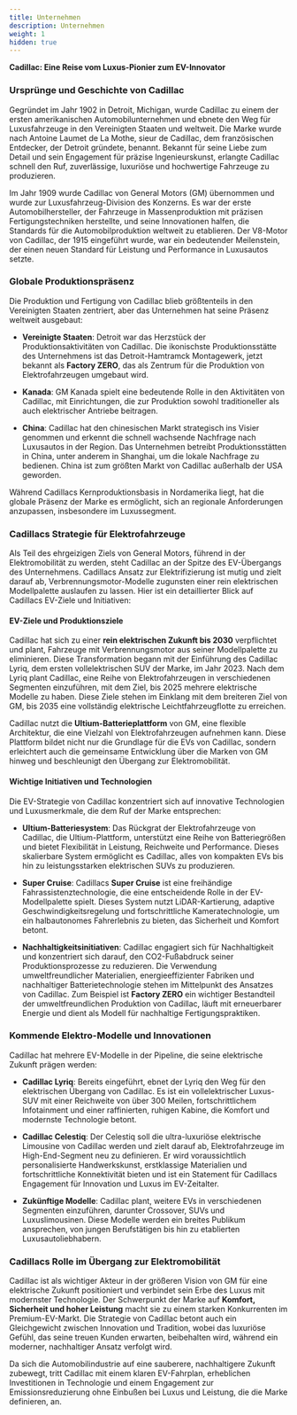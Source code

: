 ```yaml
---
title: Unternehmen
description: Unternehmen
weight: 1
hidden: true
---
```


**Cadillac: Eine Reise vom Luxus-Pionier zum EV-Innovator**

### **Ursprünge und Geschichte von Cadillac**

Gegründet im Jahr 1902 in Detroit, Michigan, wurde Cadillac zu einem der ersten amerikanischen Automobilunternehmen und ebnete den Weg für Luxusfahrzeuge in den Vereinigten Staaten und weltweit. Die Marke wurde nach Antoine Laumet de La Mothe, sieur de Cadillac, dem französischen Entdecker, der Detroit gründete, benannt. Bekannt für seine Liebe zum Detail und sein Engagement für präzise Ingenieurskunst, erlangte Cadillac schnell den Ruf, zuverlässige, luxuriöse und hochwertige Fahrzeuge zu produzieren.

Im Jahr 1909 wurde Cadillac von General Motors (GM) übernommen und wurde zur Luxusfahrzeug-Division des Konzerns. Es war der erste Automobilhersteller, der Fahrzeuge in Massenproduktion mit präzisen Fertigungstechniken herstellte, und seine Innovationen halfen, die Standards für die Automobilproduktion weltweit zu etablieren. Der V8-Motor von Cadillac, der 1915 eingeführt wurde, war ein bedeutender Meilenstein, der einen neuen Standard für Leistung und Performance in Luxusautos setzte.

### **Globale Produktionspräsenz**

Die Produktion und Fertigung von Cadillac blieb größtenteils in den Vereinigten Staaten zentriert, aber das Unternehmen hat seine Präsenz weltweit ausgebaut:

- **Vereinigte Staaten**: Detroit war das Herzstück der Produktionsaktivitäten von Cadillac. Die ikonischste Produktionsstätte des Unternehmens ist das Detroit-Hamtramck Montagewerk, jetzt bekannt als **Factory ZERO**, das als Zentrum für die Produktion von Elektrofahrzeugen umgebaut wird.
  
- **Kanada**: GM Kanada spielt eine bedeutende Rolle in den Aktivitäten von Cadillac, mit Einrichtungen, die zur Produktion sowohl traditioneller als auch elektrischer Antriebe beitragen.

- **China**: Cadillac hat den chinesischen Markt strategisch ins Visier genommen und erkennt die schnell wachsende Nachfrage nach Luxusautos in der Region. Das Unternehmen betreibt Produktionsstätten in China, unter anderem in Shanghai, um die lokale Nachfrage zu bedienen. China ist zum größten Markt von Cadillac außerhalb der USA geworden.

Während Cadillacs Kernproduktionsbasis in Nordamerika liegt, hat die globale Präsenz der Marke es ermöglicht, sich an regionale Anforderungen anzupassen, insbesondere im Luxussegment.

### **Cadillacs Strategie für Elektrofahrzeuge**

Als Teil des ehrgeizigen Ziels von General Motors, führend in der Elektromobilität zu werden, steht Cadillac an der Spitze des EV-Übergangs des Unternehmens. Cadillacs Ansatz zur Elektrifizierung ist mutig und zielt darauf ab, Verbrennungsmotor-Modelle zugunsten einer rein elektrischen Modellpalette auslaufen zu lassen. Hier ist ein detaillierter Blick auf Cadillacs EV-Ziele und Initiativen:

#### **EV-Ziele und Produktionsziele**

Cadillac hat sich zu einer **rein elektrischen Zukunft bis 2030** verpflichtet und plant, Fahrzeuge mit Verbrennungsmotor aus seiner Modellpalette zu eliminieren. Diese Transformation begann mit der Einführung des Cadillac Lyriq, dem ersten vollelektrischen SUV der Marke, im Jahr 2023. Nach dem Lyriq plant Cadillac, eine Reihe von Elektrofahrzeugen in verschiedenen Segmenten einzuführen, mit dem Ziel, bis 2025 mehrere elektrische Modelle zu haben. Diese Ziele stehen im Einklang mit dem breiteren Ziel von GM, bis 2035 eine vollständig elektrische Leichtfahrzeugflotte zu erreichen.

Cadillac nutzt die **Ultium-Batterieplattform** von GM, eine flexible Architektur, die eine Vielzahl von Elektrofahrzeugen aufnehmen kann. Diese Plattform bildet nicht nur die Grundlage für die EVs von Cadillac, sondern erleichtert auch die gemeinsame Entwicklung über die Marken von GM hinweg und beschleunigt den Übergang zur Elektromobilität.

#### **Wichtige Initiativen und Technologien**

Die EV-Strategie von Cadillac konzentriert sich auf innovative Technologien und Luxusmerkmale, die dem Ruf der Marke entsprechen:

- **Ultium-Batteriesystem**: Das Rückgrat der Elektrofahrzeuge von Cadillac, die Ultium-Plattform, unterstützt eine Reihe von Batteriegrößen und bietet Flexibilität in Leistung, Reichweite und Performance. Dieses skalierbare System ermöglicht es Cadillac, alles von kompakten EVs bis hin zu leistungsstarken elektrischen SUVs zu produzieren.

- **Super Cruise**: Cadillacs **Super Cruise** ist eine freihändige Fahrassistenztechnologie, die eine entscheidende Rolle in der EV-Modellpalette spielt. Dieses System nutzt LiDAR-Kartierung, adaptive Geschwindigkeitsregelung und fortschrittliche Kameratechnologie, um ein halbautonomes Fahrerlebnis zu bieten, das Sicherheit und Komfort betont.

- **Nachhaltigkeitsinitiativen**: Cadillac engagiert sich für Nachhaltigkeit und konzentriert sich darauf, den CO2-Fußabdruck seiner Produktionsprozesse zu reduzieren. Die Verwendung umweltfreundlicher Materialien, energieeffizienter Fabriken und nachhaltiger Batterietechnologie stehen im Mittelpunkt des Ansatzes von Cadillac. Zum Beispiel ist **Factory ZERO** ein wichtiger Bestandteil der umweltfreundlichen Produktion von Cadillac, läuft mit erneuerbarer Energie und dient als Modell für nachhaltige Fertigungspraktiken.

### **Kommende Elektro-Modelle und Innovationen**

Cadillac hat mehrere EV-Modelle in der Pipeline, die seine elektrische Zukunft prägen werden:

- **Cadillac Lyriq**: Bereits eingeführt, ebnet der Lyriq den Weg für den elektrischen Übergang von Cadillac. Es ist ein vollelektrischer Luxus-SUV mit einer Reichweite von über 300 Meilen, fortschrittlichem Infotainment und einer raffinierten, ruhigen Kabine, die Komfort und modernste Technologie betont.

- **Cadillac Celestiq**: Der Celestiq soll die ultra-luxuriöse elektrische Limousine von Cadillac werden und zielt darauf ab, Elektrofahrzeuge im High-End-Segment neu zu definieren. Er wird voraussichtlich personalisierte Handwerkskunst, erstklassige Materialien und fortschrittliche Konnektivität bieten und ist ein Statement für Cadillacs Engagement für Innovation und Luxus im EV-Zeitalter.

- **Zukünftige Modelle**: Cadillac plant, weitere EVs in verschiedenen Segmenten einzuführen, darunter Crossover, SUVs und Luxuslimousinen. Diese Modelle werden ein breites Publikum ansprechen, von jungen Berufstätigen bis hin zu etablierten Luxusautoliebhabern.

### **Cadillacs Rolle im Übergang zur Elektromobilität**

Cadillac ist als wichtiger Akteur in der größeren Vision von GM für eine elektrische Zukunft positioniert und verbindet sein Erbe des Luxus mit modernster Technologie. Der Schwerpunkt der Marke auf **Komfort, Sicherheit und hoher Leistung** macht sie zu einem starken Konkurrenten im Premium-EV-Markt. Die Strategie von Cadillac betont auch ein Gleichgewicht zwischen Innovation und Tradition, wobei das luxuriöse Gefühl, das seine treuen Kunden erwarten, beibehalten wird, während ein moderner, nachhaltiger Ansatz verfolgt wird.

Da sich die Automobilindustrie auf eine sauberere, nachhaltigere Zukunft zubewegt, tritt Cadillac mit einem klaren EV-Fahrplan, erheblichen Investitionen in Technologie und einem Engagement zur Emissionsreduzierung ohne Einbußen bei Luxus und Leistung, die die Marke definieren, an.